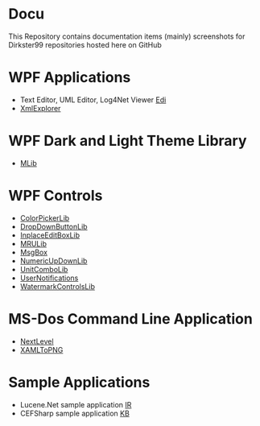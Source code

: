 # Docu
This Repository contains documentation items (mainly) screenshots for Dirkster99 repositories hosted here on GitHub

# WPF Applications
* Text Editor, UML Editor, Log4Net Viewer [Edi](https://github.com/Dirkster99/Edi)
* [XmlExplorer](https://github.com/Dirkster99/XmlExplorer)

# WPF Dark and Light Theme Library
* [MLib](https://github.com/Dirkster99/MLib)

# WPF Controls

* [ColorPickerLib](https://github.com/Dirkster99/ColorPickerLib)
* [DropDownButtonLib](https://github.com/Dirkster99/DropDownButtonLib)
* [InplaceEditBoxLib](https://github.com/Dirkster99/InplaceEditBoxLib)
* [MRULib](https://github.com/Dirkster99/MRULib)
* [MsgBox](https://github.com/Dirkster99/MsgBox)
* [NumericUpDownLib](https://github.com/Dirkster99/NumericUpDownLib)
* [UnitComboLib](https://github.com/Dirkster99/UnitComboLib)
* [UserNotifications](https://github.com/Dirkster99/UserNotifications)
* [WatermarkControlsLib](https://github.com/Dirkster99/WatermarkControlsLib)

# MS-Dos Command Line Application
* [NextLevel](https://github.com/Dirkster99/NextLevel)
* [XAMLToPNG](https://github.com/Dirkster99/XAMLToPNG)

# Sample Applications
* Lucene.Net sample application [IR](https://github.com/Dirkster99/IR)
* CEFSharp sample application [KB](https://github.com/Dirkster99/KB)
